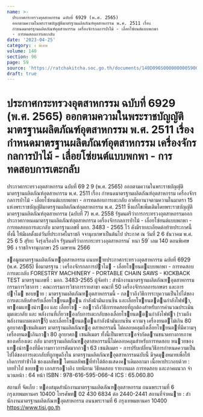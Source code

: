 ```yaml
---
name: >-
  ประกาศกระทรวงอุตสาหกรรม ฉบับที่ 6929 (พ.ศ. 2565)
  ออกตามความในพระราชบัญญัติมาตรฐานผลิตภัณฑ์อุตสาหกรรม พ.ศ. 2511 เรื่อง
  กำหนดมาตรฐานผลิตภัณฑ์อุตสาหกรรม เครื่องจักรกลการป่าไม้ - เลื่อยโซ่ยนต์แบบพกพา
  - การทดสอบการเตะกลับ
date: '2023-04-25'
category: ง พิเศษ
volume: 140
section: 96
page: 59
source: 'https://ratchakitcha.soc.go.th/documents/140D096S0000000005900.pdf'
draft: true
---
```


# ประกาศกระทรวงอุตสาหกรรม ฉบับที่ 6929 (พ.ศ. 2565) ออกตามความในพระราชบัญญัติมาตรฐานผลิตภัณฑ์อุตสาหกรรม พ.ศ. 2511 เรื่อง กำหนดมาตรฐานผลิตภัณฑ์อุตสาหกรรม เครื่องจักรกลการป่าไม้ - เลื่อยโซ่ยนต์แบบพกพา - การทดสอบการเตะกลับ

ประกาศกระทรวงอุตสาหกรรม ฉบับที่ 69 2 9 (พ.ศ. 2565) ออกตามความในพระราชบัญญัติมาตรฐานผลิตภัณฑ์อุตสาหกรรม พ.ศ. 2511 เรื่อง กำหนดมาตรฐานผลิตภัณฑ์อุตสาหกรรม เครื่องจักรกลการป่าไม้ - เลื่อยโซ่ยนต์แบบพกพา - การทดสอบการเตะกลับ อาศัยอานาจตามความในมาตรา 15 แห่งพระราชบัญญัติมาตรฐานผลิตภัณฑ์อุตสาหกรรม พ.ศ. 2511 ซึ่งแก้ไขเพิ่มเติมโดยพระราชบัญญัติมาตรฐานผลิตภัณฑ์อุตสาหกรรม (ฉบับที่ 7) พ.ศ. 2558 รัฐมนตรีว่าการกระทรวงอุตสาหกรรมออกประกาศกาหนดมาตรฐานผลิตภัณฑ์อุตสาหกรรม เครื่องจักรกลการป่าไม้ - เลื่อยโซ่ยนต์แบบพกพา - การทดสอบการเตะกลับ มาตรฐานเลขที่ มอก. 3483 - 2565 ไว้ ดังมีรายละเอียดต่อท้ายประกาศนี้ ทั้งนี้ ให้มีผลตั้งแต่วันที่ประกาศในราชกิ จจานุเบกษาเป็นต้นไป ประกาศ ณ วันที่ 2 6 ธันวาคม พ.ศ. 25 6 5 สุริยะ จึงรุ่งเรืองกิจ รัฐมนตรีว่าการกระทรวงอุตสาหกรรม ้ หนา 59 ่ เลม 140 ตอนพิเศษ 96 ง ราชกิจจานุเบกษา 25 เมษายน 2566

ขอมูลมาตรฐานผลิตภัณฑอุตสาหกรรม แนบทายประกาศกระทรวงอุตสาหกรรม ฉบับที่ 6929 (พ.ศ. 2565) ชื่อมาตรฐาน : เครื่องจักรกลการปาไม - เลื่อยโซยนตแบบพกพา - การทดสอบการเตะกลับ FORESTRY MACHINERY - PORTABLE CHAIN SAWS - KICKBACK TEST มาตรฐานเลขที่ : มอก. 3483-2565 ผู้จัดทํา : สํานักงานมาตรฐานผลิตภัณฑอุตสาหกรรม กรรมการวิชาการ : คณะกรรมการวิชาการรายสาขา คณะที่ 50 เครื่องจักรกลการเกษตร และการปาไม ขอบขาย : มาตรฐานผลิตภัณฑอุตสาหกรรมนี้ - กลาวถึงวิธีการระบุความเป็นไปได้ของการเตะกลับสําหรับเลื่อยโซยนตตน กําลังน้ํามันเบนซิน และเลื่อยโซยนตตนกําลังไฟฟา, พรอมแทงนํารอง และ เลื่อยโซ - กลาวถึงวิธีการทดสอบที่ถูกต้องสําหรับการคํานวณประเมินมุมเตะกลับ และ พลังงานที่เกี่ยวของกับการเตะกลับของเลื่อยโซยนตตนกําลังไฟฟา (รวมถึง พลังงานแบตเตอรรี่) และเลื่อยโซยนตตนกําลังน้ํามันเบนซิน ความจุ เครื่องยนตไม่เกิน 80 ลูกบาศกเซนติเมตร มาตรฐานผลิตภัณฑอุ ตสาหกรรมนี้ ไม่คลอบคลุมถึงเลื่อยโซยนตที่มีความจุเครื่องยนตเกินกวา 80 ลูกบาศก เซนติเมตร ทั้งนี้เป็นเพราะขอจํากัดดานขนาดทางกายภาพของเครื่องเตะ กลับ มาตรฐานผลิตภัณฑอุตาสหกรรมนี้ไม่คลอบคลุมสําหรับการทดสอบ หนวยของแทงนํารองที่มีความยาวการตัดมากกวา 63 เซนติเมตร - การปรับเปลี่ยนวิธีการกําหนดความเป็นไปได้ของการเตะกลับที่ถูกพูดถึงใน มาตรฐานผลิตภัณฑอุตสาหกรรมฉบับนี้ มีจุดมุงหมายเพื่อให้เกิดการทําซ้ําได้ ของผลลัพธ โดยผลลัพธที่ทําได้ต้องแสดงคาเดิมออกมา เนื้อหาประกอบด้วย : บททั่วไป ขอบขาย เอกสารอางอิง บทนิยาม วิธีทดสอบ รายงานผล การทดสอบ และภาคผนวก จํานวนหน้า : 64 หน้า ISBN : 978-616-595-066-4 ICS : 65.060.80

สถานที่ จัดเก็บ : หองสมุดสํานักงานมาตรฐานผลิตภัณฑอุตสาหกรรม ถนนพระรามที่ 6 กรุงเทพมหานคร 10400 โทรศัพท 02 430 6834 ต่อ 2440-2441 สถานที่จําหนาย : สํานักงานมาตรฐานผลิตภัณฑอุตสาหกรรม ถนนพระรามที่ 6 กรุงเทพมหานคร 10400 https://www.tisi.go.th
